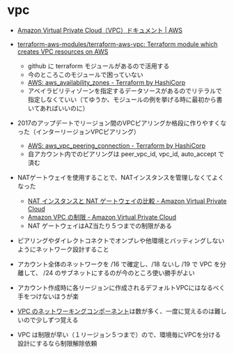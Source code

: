 # vpc

* [Amazon Virtual Private Cloud（VPC）ドキュメント | AWS](https://aws.amazon.com/jp/documentation/vpc/)
* [terraform-aws-modules/terraform-aws-vpc: Terraform module which creates VPC resources on AWS](https://github.com/terraform-aws-modules/terraform-aws-vpc)

    * github に terraform モジュールがあるので活用する
    * 今のところこのモジュールで困っていない
    * [AWS: aws_availability_zones - Terraform by HashiCorp](https://www.terraform.io/docs/providers/aws/d/availability_zones.html)
    * アベイラビリティゾーンを指定するデータソースがあるのでリテラルで指定しなくていい（てゆうか、モジュールの例を挙げる時に最初から書いてあればいいのに）

* 2017のアップデートでリージョン間のVPCピアリングか格段に作りやすくなった（インターリージョンVPCピアリング）

    * [AWS: aws_vpc_peering_connection - Terraform by HashiCorp](https://www.terraform.io/docs/providers/aws/r/vpc_peering.html)
    * 自アカウント内でのピアリングは peer_vpc_id, vpc_id, auto_accept で済む

* NATゲートウェイを使用することで、NATインスタンスを管理しなくてよくなった

    * [NAT インスタンスと NAT ゲートウェイの比較 - Amazon Virtual Private Cloud](https://docs.aws.amazon.com/ja_jp/AmazonVPC/latest/UserGuide/vpc-nat-comparison.html)
    * [Amazon VPC の制限 - Amazon Virtual Private Cloud](https://docs.aws.amazon.com/ja_jp/AmazonVPC/latest/UserGuide/VPC_Appendix_Limits.html)
    * NAT ゲートウェイはAZ当たり５つまでの制限がある

* ピアリングやダイレクトコネクトでオンプレや他環境とバッティングしないようにネットワーク設計すること
* アカウント全体のネットワークを /16 で確定し、/18 ないし /19 で VPC を分離して、 /24 のサブネットにするのが今のところ使い勝手がよい
* アカウント作成時に各リージョンに作成されるデフォルトVPCにはなるべく手をつけないほうが楽
* [VPC のネットワーキングコンポーネント](https://docs.aws.amazon.com/ja_jp/AmazonVPC/latest/UserGuide/VPC_Networking.html)は数が多く、一度に覚えるのは難しいので少しずつ覚える
* VPC は制限が早い（１リージョン５つまで）ので、環境毎にVPCを分ける設計にするなら制限解除依頼
